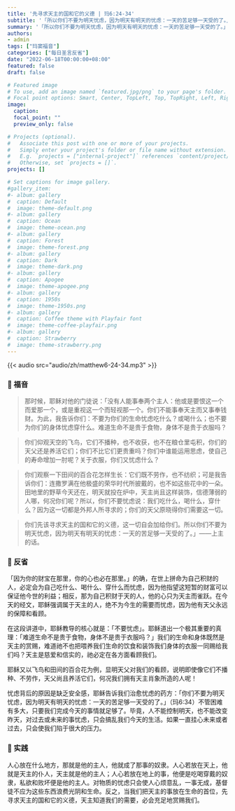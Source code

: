 ```yaml
---
title: '先寻求天主的国和它的义德 | 玛6:24-34'
subtitle: '「所以你们不要为明天忧虑，因为明天有明天的忧虑：一天的苦足够一天受的了。」（玛6:34）'
summary: '「所以你们不要为明天忧虑，因为明天有明天的忧虑：一天的苦足够一天受的了。」（玛6:34）'
authors:
- admin
tags: ["玛窦福音"]
categories: ["每日圣言反省"]
date: "2022-06-18T00:00:00+08:00"
featured: false
draft: false

# Featured image
# To use, add an image named `featured.jpg/png` to your page's folder.
# Focal point options: Smart, Center, TopLeft, Top, TopRight, Left, Right, BottomLeft, Bottom, BottomRight
image:
  caption:
  focal_point: ""
  preview_only: false

# Projects (optional).
#   Associate this post with one or more of your projects.
#   Simply enter your project's folder or file name without extension.
#   E.g. `projects = ["internal-project"]` references `content/project/deep-learning/index.md`.
#   Otherwise, set `projects = []`.
projects: []

# Set captions for image gallery.
#gallery_item:
#- album: gallery
#  caption: Default
#  image: theme-default.png
#- album: gallery
#  caption: Ocean
#  image: theme-ocean.png
#- album: gallery
#  caption: Forest
#  image: theme-forest.png
#- album: gallery
#  caption: Dark
#  image: theme-dark.png
#- album: gallery
#  caption: Apogee
#  image: theme-apogee.png
#- album: gallery
#  caption: 1950s
#  image: theme-1950s.png
#- album: gallery
#  caption: Coffee theme with Playfair font
#  image: theme-coffee-playfair.png
#- album: gallery
#  caption: Strawberry
#  image: theme-strawberry.png
---
```


{{< audio src="audio/zh/matthew6-24-34.mp3" >}}

### :love_letter: 福音
> 那时候，耶稣对他的门徒说：「没有人能事奉两个主人：他或是要恨这一个而爱那一个，或是重视这一个而轻视那一个。你们不能事奉天主而又事奉钱财。为此，我告诉你们：不要为你们的生命忧虑吃什么？或喝什么；也不要为你们的身体忧虑穿什么。难道生命不是贵于食物，身体不是贵于衣服吗？

> 你们仰观天空的飞鸟，它们不播种，也不收获，也不在粮仓里屯积，你们的天父还是养活它们；你们不比它们更贵重吗？你们中谁能运用思虑，使自己的寿命增加一肘呢？关于衣服，你们又忧虑什么？

> 你们观察一下田间的百合花怎样生长：它们既不劳作，也不纺织；可是我告诉你们：连撒罗满在他极盛的荣华时代所披戴的，也不如这些花中的一朵。田地里的野草今天还在，明天就投在炉中，天主尚且这样装饰，信德薄弱的人哪，何况你们呢？所以，你们不要忧虑说：我们吃什么，喝什么，穿什么？因为这一切都是外邦人所寻求的；你们的天父原晓得你们需要这一切。

> 你们先该寻求天主的国和它的义德，这一切自会加给你们。所以你们不要为明天忧虑，因为明天有明天的忧虑：一天的苦足够一天受的了。」——上主的话。

### :speech_balloon: 反省
「因为你的财宝在那里，你的心也必在那里。」的确，在世上拼命为自己积财的人，必定会为自己吃什么、喝什么、穿什么而忧虑，因为他指望这短暂的财富可以保证他今世的利益；相反，那为自己积财于天的人，他的心只为天主而雀跃。在今天的经文，耶稣强调属于天主的人，绝不为今生的需要而忧虑，因为他有天父永远的保障和看顾。

在这段讲道中，耶稣教导的核心就是：「不要忧虑」。耶稣道出一个极其重要的真理：「难道生命不是贵于食物，身体不是贵于衣服吗？」我们的生命和身体既然是天主的赏赐，难道祂不也把喂养我们生命的饮食和装饰我们身体的衣服一同赐给我们吗？天主是慈爱和信实的，祂必定在各方面看顾我们。

耶稣又以飞鸟和田间的百合花为例，显明天父对我们的看顾，说明即使像它们不播种、不劳作，天父尚且养活它们，何况我们拥有天主肖象所造的人呢！

忧虑背后的原因是缺乏安全感，耶稣告诉我们治愈忧虑的药方：「你们不要为明天忧虑，因为明天有明天的忧虑：一天的苦足够一天受的了。」（玛6:34）不管困难有多大，只要我们完成今天的事情就足够了。毕竟，人不能控制明天，也不能改变昨天，对过去或未来的事忧虑，只会搞乱我们今天的生活。如果一直挂心未来或者过去，只会使我们陷于很大的压力。

### :runner: 实践
人心放在什么地方，那就是他的主人，他就成了那事的奴隶。人心若放在天上，他就是天主的仆人，天主就是他的主人；人心若放在地上的事，他便是吃喝穿戴的奴隶，私欲和败坏便是他的主人。对物质的忧虑只会使人心烦意乱，一事无成，基督徒不应为这些东西浪费光阴和生命。反之，当我们把天主的事放在生命的首位，先寻求天主的国和它的义德，天主知道我们的需要，必会充足地赏赐我们。
